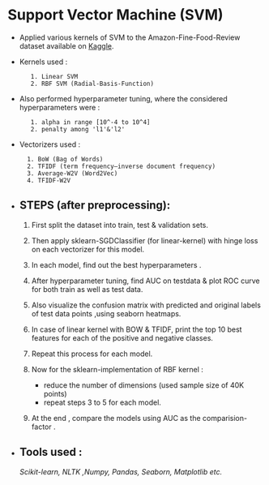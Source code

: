 
# Support Vector Machine (SVM)

- Applied various kernels of SVM to the Amazon-Fine-Food-Review dataset available on [Kaggle](https://www.kaggle.com/snap/amazon-fine-food-reviews).

- Kernels used : 

         1. Linear SVM 
         2. RBF SVM (Radial-Basis-Function) 

- Also performed hyperparameter tuning, where the considered hyperparameters were :
        
         1. alpha in range [10^-4 to 10^4]
         2. penalty among 'l1'&'l2'

- Vectorizers used : 

        1. BoW (Bag of Words)
        2. TFIDF (term frequency–inverse document frequency)
        3. Average-W2V (Word2Vec)
        4. TFIDF-W2V


-  ## STEPS (after preprocessing): 
    1) First split the dataset into train, test & validation sets.

    2) Then apply sklearn-SGDClassifier (for linear-kernel) with hinge loss on each vectorizer for this model.

    3) In each model, find out the best hyperparameters .

    4) After hyperparameter tuning, find AUC on testdata & plot ROC curve for both train as well as test data. 
    
    5) Also visualize the confusion matrix with predicted and original labels of test data points ,using seaborn heatmaps.

    6) In case of linear kernel with BOW & TFIDF, print the top 10 best features for each of the positive and negative classes.

    6) Repeat this process for each model.

    7) Now for the sklearn-implementation of RBF kernel : 
        - reduce the number of dimensions (used sample size of 40K points)
        - repeat steps 3 to 5 for each model.

    7) At the end , compare the models using AUC as the comparision-factor .



- ## Tools used : 
    *Scikit-learn, NLTK ,Numpy, Pandas, Seaborn, Matplotlib etc.*


